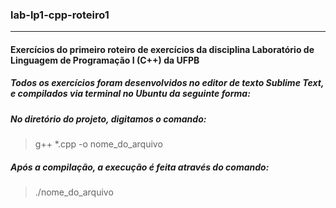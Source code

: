 ### lab-lp1-cpp-roteiro1
***
#### Exercícios do primeiro roteiro de exercícios da disciplina Laboratório de Linguagem de Programação I (C++) da UFPB

##### Todos os exercícios foram desenvolvidos no editor de texto Sublime Text, e compilados via terminal no Ubuntu da seguinte forma:

##### No diretório do projeto, digitamos o comando:

> g++ *.cpp -o nome_do_arquivo

##### Após a compilação, a execução é feita através do comando:

> ./nome_do_arquivo
